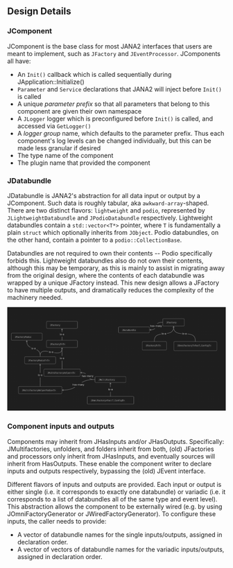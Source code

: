 
## Design Details

### JComponent

JComponent is the base class for most JANA2 interfaces that users are meant to implement, such as `JFactory` and `JEventProcessor`. JComponents all have:
- An `Init()` callback which is called sequentially during JApplication::Initialize()
- `Parameter` and `Service` declarations that JANA2 will inject before `Init()` is called
- A unique *parameter prefix* so that all parameters that belong to this component are given their own namespace
- A `JLogger` logger which is preconfigured before `Init()` is called, and accessed via `GetLogger()`
- A *logger group* name, which defaults to the parameter prefix. Thus each component's log levels can be changed individually, but this can be made less granular if desired
- The type name of the component
- The plugin name that provided the component


### JDatabundle

JDatabundle is JANA2's abstraction for all data input or output by a JComponent. Such data is roughly tabular, aka `awkward-array`-shaped. There are two distinct flavors: `lightweight` and `podio`, represented by `JLightweightDatabundle` and `JPodioDatabundle` respectively. Lightweight databundles contain a `std::vector<T*>` pointer, where `T` is fundamentally a plain `struct` which optionally inherits from `JObject`. Podio databundles, on the other hand, contain a pointer to a `podio::CollectionBase`.

Databundles are not required to own their contents -- Podio specifically forbids this. Lightweight databundles also do not own their contents, although this may be temporary, as this is mainly to assist in migrating away from the original design, where the contents of each databundle was wrapped by a unique JFactory instead. This new design allows a JFactory to have multiple outputs, and dramatically reduces the complexity of the machinery needed.

![UML diagram of JFactory machinery, before and after databundles](_media/databundles.png)


### Component inputs and outputs

Components may inherit from JHasInputs and/or JHasOutputs. Specifically: JMultifactories, unfolders, and folders inherit from both, (old) JFactories and processors only inherit from JHasInputs, and eventually sources will inherit from HasOutputs. These enable the component writer to declare inputs and outputs respectively, bypassing the (old) JEvent interface.

Different flavors of inputs and outputs are provided. Each input or output is either single (i.e. it corresponds to exactly one databundle) or variadic (i.e. it corresponds to a list of databundles all of the same type and event level). This abstraction allows the component to be externally wired (e.g. by using JOmniFactoryGenerator or JWiredFactoryGenerator). To configure these inputs, the caller needs to provide:

- A vector of databundle names for the single inputs/outputs, assigned in declaration order.
- A vector of vectors of databundle names for the variadic inputs/outputs, assigned in declaration order.




